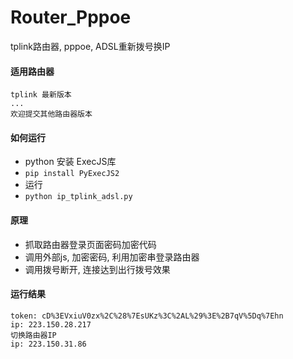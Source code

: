 # Router_Pppoe
tplink路由器, pppoe, ADSL重新拨号换IP

#### 适用路由器
```
tplink 最新版本
...
欢迎提交其他路由器版本
```

#### 如何运行
 - python 安装 ExecJS库
 - `pip install PyExecJS2`
 - 运行
 - `python ip_tplink_adsl.py`

#### 原理
 - 抓取路由器登录页面密码加密代码
 - 调用外部js, 加密密码, 利用加密串登录路由器
 - 调用拨号断开, 连接达到出行拨号效果

#### 运行结果
```
token: cD%3EVxiuV0zx%2C%28%7EsUKz%3C%2AL%29%3E%2B7qV%5Dq%7Ehn
ip: 223.150.28.217
切换路由器IP
ip: 223.150.31.86
```
